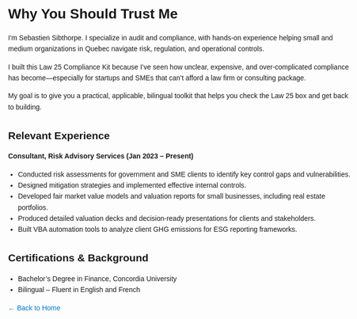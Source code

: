 <html lang="en">
<head>
  <meta charset="UTF-8" />
  <meta name="viewport" content="width=device-width, initial-scale=1.0"/>
  <title>Why You Should Trust Me</title>
  <style>
    body {
      font-family: sans-serif;
      line-height: 1.6;
      max-width: 700px;
      margin: 40px auto;
      padding: 0 20px;
    }
    h1, h2 {
      margin-bottom: 0.5em;
    }
    ul {
      padding-left: 20px;
    }
    a {
      color: #0077cc;
      text-decoration: none;
    }
    a:hover {
      text-decoration: underline;
    }
  </style>
</head>
<body>

  <h1>Why You Should Trust Me</h1>

  <p>
    I'm Sebastien Sibthorpe. I specialize in audit and compliance, with hands-on experience helping small and medium organizations in Quebec navigate risk, regulation, and operational controls.
  </p>

  <p>
    I built this Law 25 Compliance Kit because I’ve seen how unclear, expensive, and over-complicated compliance has become—especially for startups and SMEs that can’t afford a law firm or consulting package.
  </p>

  <p>
    My goal is to give you a practical, applicable, bilingual toolkit that helps you check the Law 25 box and get back to building.
  </p>

  <h2>Relevant Experience</h2>

  <p><strong>Consultant, Risk Advisory Services (Jan 2023 – Present)</strong></p>
  <ul>
    <li>Conducted risk assessments for government and SME clients to identify key control gaps and vulnerabilities.</li>
    <li>Designed mitigation strategies and implemented effective internal controls.</li>
    <li>Developed fair market value models and valuation reports for small businesses, including real estate portfolios.</li>
    <li>Produced detailed valuation decks and decision-ready presentations for clients and stakeholders.</li>
    <li>Built VBA automation tools to analyze client GHG emissions for ESG reporting frameworks.</li>
  </ul>

  <h2>Certifications & Background</h2>
  <ul>
    <li>Bachelor’s Degree in Finance, Concordia University</li>
    <li>Bilingual – Fluent in English and French</li>
  </ul>

  <p>
    <a href="index.html">← Back to Home</a>
  </p>

</body>
</html>
